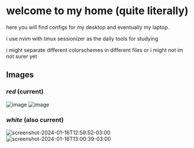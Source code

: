 # welcome to my home (quite literally)

here you will find configs for my desktop and eventually my laptop.

i use nvim with tmux sessionizer as the daily tools for studying

i might separate different colorschemes in different files or i might not im not surer yet

## Images

### _red_ (current)

![image](https://github.com/jabuxas/configs/assets/94939040/8382c15b-3942-4a30-97b4-e1e0d25be403)
![image](https://github.com/jabuxas/configs/assets/94939040/815cd88c-6769-4f7b-9542-ce4881898bd3)

### _white_ (also current)

![screenshot-2024-01-16T12:59:52-03:00](https://github.com/jabuxas/configs/assets/94939040/9312d74f-bbcf-457d-9d2c-c253ba71039f)
![screenshot-2024-01-16T13:00:39-03:00](https://github.com/jabuxas/configs/assets/94939040/a80c8b26-020d-4040-94d1-824b11a3ab5f)
